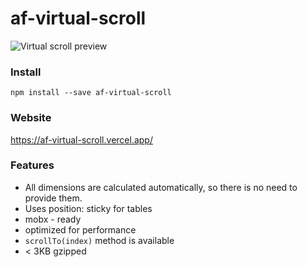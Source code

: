 # af-virtual-scroll

![Virtual scroll preview](https://af-virtual-scroll.vercel.app/preview.gif)

### Install
`npm install --save af-virtual-scroll`

### Website
https://af-virtual-scroll.vercel.app/

### Features
* All dimensions are calculated automatically, so there is no need to provide them.
* Uses position: sticky for tables
* mobx - ready
* optimized for performance
* `scrollTo(index)` method is available
* < 3KB gzipped